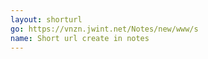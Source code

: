 ```yaml
---
layout: shorturl
go: https://vnzn.jwint.net/Notes/new/www/s
name: Short url create in notes
---
```

